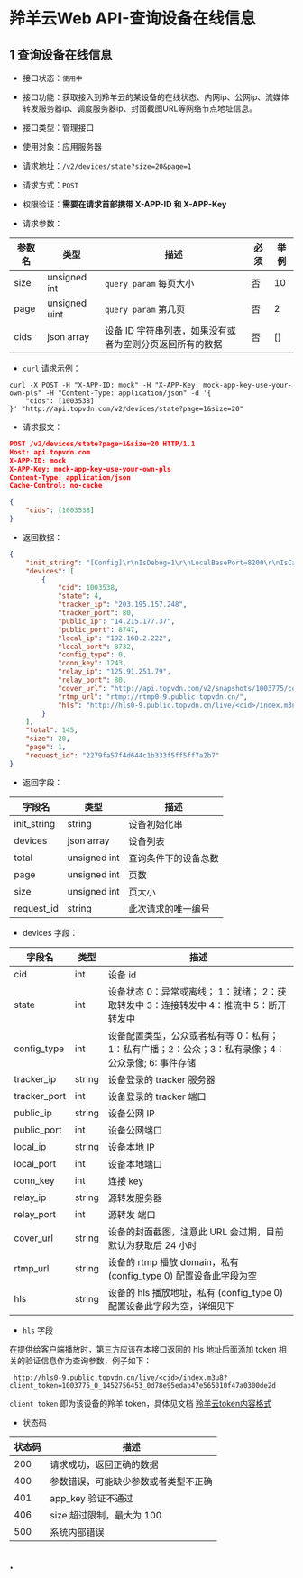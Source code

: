 # 羚羊云Web API-查询设备在线信息

## 1 查询设备在线信息
* 接口状态：`使用中`
* 接口功能：获取接入到羚羊云的某设备的在线状态、内网ip、公网ip、流媒体转发服务器ip、调度服务器ip、封面截图URL等网络节点地址信息。
* 接口类型：管理接口
* 使用对象：应用服务器
* 请求地址：`/v2/devices/state?size=20&page=1`
* 请求方式：`POST`
* 权限验证：**需要在请求首部携带 X-APP-ID 和 X-APP-Key**

* 请求参数：


| 参数名  | 类型            | 描述                             | 必须   | 举例   |
| ---- | ------------- | ------------------------------ | ---- | ---- |
| size | unsigned int  | `query param` 每页大小             | 否    | 10   |
| page | unsigned uint | `query param` 第几页              | 否    | 2    |
| cids | json array    | 设备 ID 字符串列表，如果没有或者为空则分页返回所有的数据 | 否    | []   |


* `curl` 请求示例：

```
curl -X POST -H "X-APP-ID: mock" -H "X-APP-Key: mock-app-key-use-your-own-pls" -H "Content-Type: application/json" -d '{
    "cids": [1003538]
}' "http://api.topvdn.com/v2/devices/state?page=1&size=20"
```

* 请求报文：

```json
POST /v2/devices/state?page=1&size=20 HTTP/1.1
Host: api.topvdn.com
X-APP-ID: mock
X-APP-Key: mock-app-key-use-your-own-pls
Content-Type: application/json
Cache-Control: no-cache

{
    "cids": [1003538]
}
```

* 返回数据：

```json
{
	"init_string": "[Config]\r\nIsDebug=1\r\nLocalBasePort=8200\r\nIsCaptureDev=1\r\nIsPlayDev=1\r\nUdpSendInterval=2\r\n[Tracker]\r\nCount=3\r\nIP1=121.42.156.148\r\nPort1=80\r\nIP2=182.254.149.39\r\nPort2=80\r\nIP3=203.195.157.248\r\nPort3=80\r\n[LogServer]\r\nCount=1\r\nIP1=223.202.103.147\r\nPort1=80",
    "devices": [
	    {
		    "cid": 1003538,
			"state": 4,
			"tracker_ip": "203.195.157.248",
			"tracker_port": 80,
			"public_ip": "14.215.177.37",
			"public_port": 8747,
			"local_ip": "192.168.2.222",
			"local_port": 8732,
			"config_type": 0,
			"conn_key": 1243,
			"relay_ip": "125.91.251.79",
			"relay_port": 80,
			"cover_url": "http://api.topvdn.com/v2/snapshots/1003775/cover?client_token=1003775_0_1452756453_0d78e95edab47e565010f47a0300de2d",
			"rtmp_url": "rtmp://rtmp0-9.public.topvdn.cn/",
			"hls": "http://hls0-9.public.topvdn.cn/live/<cid>/index.m3u8"
		}
	],
	"total": 145,
	"size": 20,
	"page": 1,
    "request_id": "2279fa57f4d644c1b333f5ff5ff7a2b7"
}
```

* 返回字段：

| 字段名         | 类型           | 描述         |
| ----------- | ------------ | ---------- |
| init_string | string       | 设备初始化串     |
| devices     | json array   | 设备列表       |
| total       | unsigned int | 查询条件下的设备总数 |
| page        | unsigned int | 页数         |
| size        | unsigned int | 页大小        |
| request_id  | string       | 此次请求的唯一编号  |


* devices 字段：

| 字段名          | 类型     | 描述                                       |
| ------------ | ------ | ---------------------------------------- |
| cid          | int    | 设备 id                                    |
| state        | int    | 设备状态 0：异常或离线； 1：就绪； 2：获取转发中 3：连接转发中 4：推流中 5：断开转发中 |
| config_type  | int    | 设备配置类型，公众或者私有等 0：私有；1：私有广播；2：公众；3：私有录像；4：公众录像; 6: 事件存储 |
| tracker_ip   | string | 设备登录的 tracker 服务器                        |
| tracker_port | int    | 设备登录的 tracker 端口                         |
| public_ip    | string | 设备公网 IP                                  |
| public_port  | int    | 设备公网端口                                   |
| local_ip     | string | 设备本地 IP                                  |
| local_port   | int    | 设备本地端口                                   |
| conn_key     | int    | 连接 key                                   |
| relay_ip     | string | 源转发服务器                                   |
| relay_port   | int    | 源转发 端口                                   |
| cover_url    | string | 设备的封面截图，注意此 URL 会过期，目前默认为获取后 24 小时       |
| rtmp_url     | string | 设备的 rtmp 播放 domain，私有 (config_type 0) 配置设备此字段为空 |
| hls          | string | 设备的 hls 播放地址，私有 (config_type 0) 配置设备此字段为空，详细见下 |


* `hls` 字段

在提供给客户端播放时，第三方应该在本接口返回的 hls 地址后面添加 token 相关的验证信息作为查询参数，例子如下：

` http://hls0-9.public.topvdn.cn/live/<cid>/index.m3u8?client_token=1003775_0_1452756453_0d78e95edab47e565010f47a0300de2d`

`client_token` 即为该设备的羚羊 token，具体见文档 [羚羊云token内容格式](http://doc.topvdn.com/api/#!public-doc/token_format.md#2_羚羊云token内容格式)


* 状态码

| 状态码  | 描述                 |
| ---- | ------------------ |
| 200  | 请求成功，返回正确的数据       |
| 400  | 参数错误，可能缺少参数或者类型不正确 |
| 401  | app_key 验证不通过      |
| 406  | size 超过限制，最大为 100  |
| 500  | 系统内部错误             |

## .
